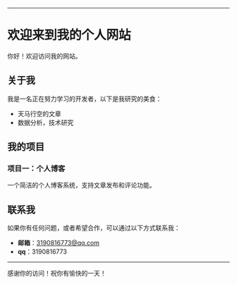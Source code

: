 
---
# 欢迎来到我的个人网站

你好！欢迎访问我的网站。

## 关于我

我是一名正在努力学习的开发者，以下是我研究的美食：
- 天马行空的文章
- 数据分析，技术研究

## 我的项目

### 项目一：个人博客
一个简洁的个人博客系统，支持文章发布和评论功能。

## 联系我

如果你有任何问题，或者希望合作，可以通过以下方式联系我：
- **邮箱**：3190816773@qq.com
- **qq**：3190816773


---

感谢你的访问！祝你有愉快的一天！

